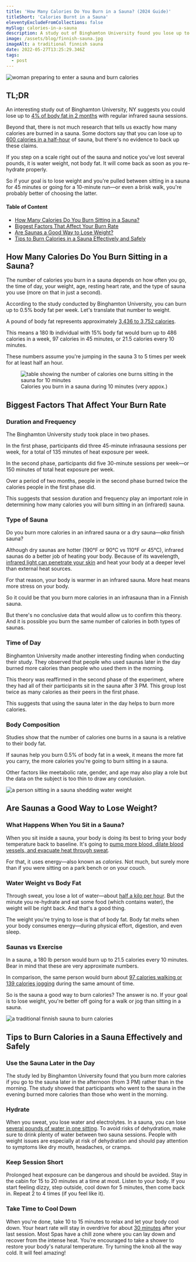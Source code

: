 ```yaml
---
title: 'How Many Calories Do You Burn in a Sauna? (2024 Guide)'
titleShort: 'Calories Burnt in a Sauna'
eleventyExcludeFromCollections: false
mySlug: calories-in-a-sauna
description: A study out of Binghamton University found you lose up to 4% of body fat in 2 months with regular infrared sauna sessions.
image: /assets/blog/finnish-sauna.jpg
imageAlt: a traditional finnish sauna
date: 2022-05-27T13:25:29.346Z
tags:
  - post
---
```


<img class="wrapper--wide" src="/assets/blog/burning-calories-sauna.jpg" alt="woman preparing to enter a sauna and burn calories">

## TL;DR

An interesting study out of Binghamton University, NY suggests you could lose up to <a href="https://www.healwithheat.com/wp-content/uploads/2017/06/weightlossstudy.pdf" target="_blank" rel="noreferrer noopener">4% of body fat in 2 months</a> with regular infrared sauna sessions.

Beyond that, there is not much research that tells us exactly how many calories are burned in a sauna. Some doctors say that you can lose up to <a href="https://www.thecut.com/swellness/2016/07/infrared-sauna-benefits.html" target="_blank" rel="noreferrer noopener">600 calories in a half-hour</a> of sauna, but there's no evidence to back up these claims.

If you step on a scale right out of the sauna and notice you've lost several pounds, it is water weight, not body fat. It will come back as soon as you re-hydrate properly.

So if your goal is to lose weight and you're pulled between sitting in a sauna for 45 minutes or going for a 10-minute run—or even a brisk walk, you're probably better of choosing the latter.

<div class="toc">
    <h4 class="toc__title">Table of Content</h4>
    <ul>
        <li><a href="#how-many-calories">How Many Calories Do You Burn Sitting in a Sauna?</a></li>
        <li><a href="#factors">Biggest Factors That Affect Your Burn Rate</a></li>
        <li><a href="#good-way-to-lose-weight">Are Saunas a Good Way to Lose Weight?</a></li>
        <li><a href="#tips-sauna">Tips to Burn Calories in a Sauna Effectively and Safely</a></li>
    </ul>
</div>

<h2 id="how-many-calories">How Many Calories Do You Burn Sitting in a Sauna?</h2>

The number of calories you burn in a sauna depends on how often you go, the time of day, your weight, age, resting heart rate, and the type of sauna you use (more on that in just a second).

According to the study conducted by Binghamton University, you can burn up to 0.5% body fat per week. Let's translate that number to weight.

A pound of body fat represents approximately <a href="https://www.healthline.com/nutrition/calories-in-a-pound-of-fat" target="_blank" rel="noreferrer noopener">3,436 to 3,752 calories</a>.

This means a 180 lb individual with 15% body fat would burn up to 486 calories in a week, 97 calories in 45 minutes, or 21.5 calories every 10 minutes.

These numbers assume you're jumping in the sauna 3 to 5 times per week for at least half an hour.

<figure>
<img class="wrapper--wide" src="/assets/blog/calories-burned-sauna.jpg" alt="table showing the number of calories one burns sitting in the sauna for 10 minutes">
<figcaption>Calories you burn in a sauna during 10 minutes (very appox.)</figcaption>
</figure>

<h2 id="factors">Biggest Factors That Affect Your Burn Rate</h2>

### Duration and Frequency

The Binghamton University study took place in two phases.

In the first phase, participants did three 45-minute infrasauna sessions per week, for a total of 135 minutes of heat exposure per week.

In the second phase, participants did five 30-minute sessions per week—or 150 minutes of total heat exposure per week.

Over a period of two months, people in the second phase burned twice the calories people in the first phase did.

This suggests that session duration and frequency play an important role in determining how many calories you will burn sitting in an (infrared) sauna.

### Type of Sauna

Do you burn more calories in an infrared sauna or a dry sauna—_aka_ finish sauna?

Although dry saunas are hotter (190°F or 90°C vs 110°F or 45°C), infrared saunas do a better job of heating your body. Because of its wavelength, <a href="https://www.webmd.com/balance/health-benefits-of-infrared-saunas" target="_blank" rel="noreferrer noopener">infrared light can penetrate your skin</a> and heat your body at a deeper level than external heat sources.

For that reason, your body is warmer in an infrared sauna. More heat means more stress on your body.

So it could be that you burn more calories in an infrasauna than in a Finnish sauna.

But there's no conclusive data that would allow us to confirm this theory. And it is possible you burn the same number of calories in both types of saunas.

### Time of Day

Binghamton University made another interesting finding when conducting their study. They observed that people who used saunas later in the day burned more calories than people who used them in the morning.

This theory was reaffirmed in the second phase of the experiment, where they had all of their participants sit in the sauna after 3 PM. This group lost twice as many calories as their peers in the first phase.

This suggests that using the sauna later in the day helps to burn more calories.

### Body Composition

Studies show that the number of calories one burns in a sauna is a relative to their body fat.

If saunas help you burn 0.5% of body fat in a week, it means the more fat you carry, the more calories you're going to burn sitting in a sauna.

Other factors like meetabolic rate, gender, and age may also play a role but the data on the subject is too thin to draw any conclusion.

<img class="wrapper--wide" src="/assets/blog/water-weight-sauna.jpg" alt="a person sitting in a sauna shedding water weight">

<h2 id="good-way-to-lose-weight">Are Saunas a Good Way to Lose Weight?</h2>

### What Happens When You Sit in a Sauna?

When you sit inside a sauna, your body is doing its best to bring your body temperature back to baseline. It's going to <a href="https://clinmedjournals.org/articles/iacph/international-archives-of-clinical-physiology-iacph-1-001.php" target="_blank" rel="noreferrer noopener">pump more blood, dilate blood vessels, and evacuate heat through sweat</a>.

For that, it uses energy—also known as _calories_. Not much, but surely more than if you were sitting on a park bench or on your couch.

### Water Weight vs Body Fat

Through sweat, you lose a lot of water—about <a href="https://www.researchgate.net/publication/330534697_Correlations_between_Repeated_Use_of_Dry_Sauna_for_4_x_10_Minutes_Physiological_Parameters_Anthropometric_Features_and_Body_Composition_in_Young_Sedentary_and_Overweight_Men_Health_Implications" target="_blank" rel="noreferrer noopener">half a kilo per hour</a>. But the minute you re-hydrate and eat some food (which contains water), the weight will be right back. And that's a good thing.

The weight you're trying to lose is that of body fat. Body fat melts when your body consumes energy—during physical effort, digestion, and even sleep.

### Saunas vs Exercise

In a sauna, a 180 lb person would burn up to 21.5 calories every 10 minutes. Bear in mind that these are very approximate numbers.

In comparison, the same person would burn about <a href="https://www.researchgate.net/publication/228499025_Distributed_application_for_calories_optimization" target="_blank" rel="noreferrer noopener">97 calories walking or 139 calories jogging</a> during the same amount of time.

So is the sauna a good way to burn calories? The answer is no. If your goal is to lose weight, you're better off going for a walk or jog than sitting in a sauna.

<img class="wrapper--wide" src="/assets/blog/finnish-sauna.jpg" alt="a traditional finnish sauna to burn calories">

<h2 id="tips-sauna">Tips to Burn Calories in a Sauna Effectively and Safely</h2>

### Use the Sauna Later in the Day

The <study href="https://westfield.chillcryo.net/research/far-infrared-saunas-and-weight-loss-binghamton-university-new-york-2014/" target="_blank" rel="noreferrer noopener">study</a> led by Binghamton University found that you burn more calories if you go to the sauna later in the afternoon (from 3 PM) rather than in the morning. The study showed that participants who went to the sauna in the evening burned more calories than those who went in the morning.

### Hydrate

When you sweat, you lose water and electrolytes. In a sauna, you can lose <a href="https://www.ncbi.nlm.nih.gov/pmc/articles/PMC4295591/" target="_blank" rel="noreferrer noopener">several pounds of water in one sitting</a>. To avoid risks of dehydration, make sure to drink plenty of water between two sauna sessions. People with weight issues are especially at risk of dehydration and should pay attention to symptoms like dry mouth, headaches, or cramps.

### Keep Session Short

Prolonged heat exposure can be dangerous and should be avoided. Stay in the cabin for 15 to 20 minutes at a time at most. Listen to your body. If you start feeling dizzy, step outside, cool down for 5 minutes, then come back in. Repeat 2 to 4 times (if you feel like it).

### Take Time to Cool Down

When you're done, take 10 to 15 minutes to relax and let your body cool down. Your heart rate will stay in overdrive for about <a href="https://journals.sagepub.com/doi/abs/10.1177/2047487317737629" target="_blank" rel="noreferrer noopener">30 minutes</a> after your last session. Most Spas have a chill zone where you can lay down and recover from the intense heat. You're encouraged to take a shower to restore your body's natural temperature. Try turning the knob all the way cold. It will feel amazing!
